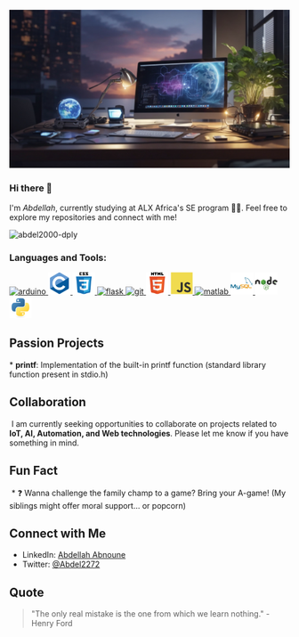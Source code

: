 ![Banner Image](banner.png)
### Hi there 👋

I'm *Abdellah*, currently studying at ALX Africa's SE program 👨‍💻.
Feel free to explore my repositories and connect with me!

<img src="https://komarev.com/ghpvc/?username=abdel2000-dply&label=Profile%20views&color=0e75b6&style=flat" alt="abdel2000-dply" />

<!--
[![committers.top badge](https://user-badge.committers.top/morocco_public/USERNAME.svg)](https://user-badge.committers.top/morocco_public/USERNAME)
-->

<h3 align="left">Languages and Tools:</h3>
<p align="left"> <a href="https://www.arduino.cc/" target="_blank" rel="noreferrer"> <img src="https://cdn.worldvectorlogo.com/logos/arduino-1.svg" alt="arduino" width="40" height="40"/> </a> <a href="https://www.cprogramming.com/" target="_blank" rel="noreferrer"> <img src="https://raw.githubusercontent.com/devicons/devicon/master/icons/c/c-original.svg" alt="c" width="40" height="40"/> </a> <a href="https://www.w3schools.com/css/" target="_blank" rel="noreferrer"> <img src="https://raw.githubusercontent.com/devicons/devicon/master/icons/css3/css3-original-wordmark.svg" alt="css3" width="40" height="40"/> </a> <a href="https://flask.palletsprojects.com/" target="_blank" rel="noreferrer"> <img src="https://www.vectorlogo.zone/logos/pocoo_flask/pocoo_flask-icon.svg" alt="flask" width="40" height="40"/> </a> <a href="https://git-scm.com/" target="_blank" rel="noreferrer"> <img src="https://www.vectorlogo.zone/logos/git-scm/git-scm-icon.svg" alt="git" width="40" height="40"/> </a> <a href="https://www.w3.org/html/" target="_blank" rel="noreferrer"> <img src="https://raw.githubusercontent.com/devicons/devicon/master/icons/html5/html5-original-wordmark.svg" alt="html5" width="40" height="40"/> </a> <a href="https://developer.mozilla.org/en-US/docs/Web/JavaScript" target="_blank" rel="noreferrer"> <img src="https://raw.githubusercontent.com/devicons/devicon/master/icons/javascript/javascript-original.svg" alt="javascript" width="40" height="40"/> </a> <a href="https://www.mathworks.com/" target="_blank" rel="noreferrer"> <img src="https://upload.wikimedia.org/wikipedia/commons/2/21/Matlab_Logo.png" alt="matlab" width="40" height="40"/> </a> <a href="https://www.mysql.com/" target="_blank" rel="noreferrer"> <img src="https://raw.githubusercontent.com/devicons/devicon/master/icons/mysql/mysql-original-wordmark.svg" alt="mysql" width="40" height="40"/> </a> <a href="https://nodejs.org" target="_blank" rel="noreferrer"> <img src="https://raw.githubusercontent.com/devicons/devicon/master/icons/nodejs/nodejs-original-wordmark.svg" alt="nodejs" width="40" height="40"/> </a> <a href="https://www.python.org" target="_blank" rel="noreferrer"> <img src="https://raw.githubusercontent.com/devicons/devicon/master/icons/python/python-original.svg" alt="python" width="40" height="40"/> </a> </p>

## Passion Projects

* **printf**: Implementation of the built-in printf function (standard library function present in stdio.h)
 <!-- add more -->

## Collaboration

 I am currently seeking opportunities to collaborate on projects related to **IoT, AI, Automation, and Web technologies**. Please let me know if you have something in mind.

## Fun Fact

 * ❓ Wanna challenge the family champ to a game? Bring your A-game! (My siblings might offer moral support... or popcorn)

## Connect with Me

*  LinkedIn: [Abdellah Abnoune](www.linkedin.com/in/abdellah-abnoune-646299180)
*  Twitter: [@Abdel2272](https://twitter.com/Abdel2272)

## Quote

> "The only real mistake is the one from which we learn nothing." - Henry Ford
